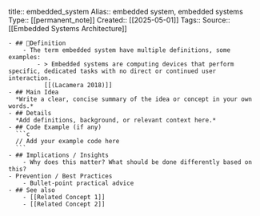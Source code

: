 title:: embedded_system
  Alias::  embedded system, embedded systems
Type:: [[permanent_note]]
  Created:: [[2025-05-01]]
  Tags:: 
  Source:: [[Embedded Systems Architecture]]

	- ## 📖Definition
		- The term embedded system have multiple definitions, some examples:
			- > Embedded systems are computing devices that perform specific, dedicated tasks with no direct or continued user interaction.
			  [[(Lacamera 2018)]]
	- ## Main Idea  
	  *Write a clear, concise summary of the idea or concept in your own words.*
	- ## Details  
	  *Add definitions, background, or relevant context here.*
	- ## Code Example (if any)  
	  ```c
	  // Add your example code here
	  ```
	- ## Implications / Insights
		- Why does this matter? What should be done differently based on this?
	- Prevention / Best Practices
		- Bullet-point practical advice
	- ## See also
		- [[Related Concept 1]]
		- [[Related Concept 2]]